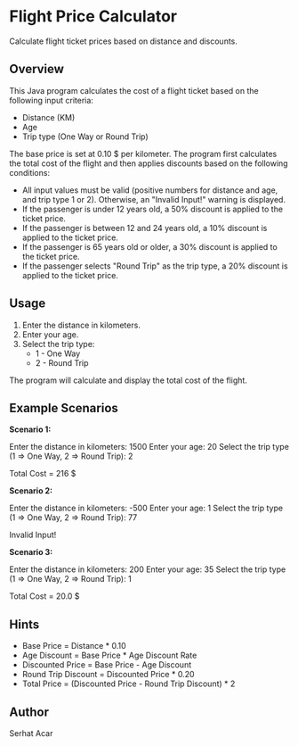 # Flight Price Calculator

Calculate flight ticket prices based on distance and discounts.

## Overview

This Java program calculates the cost of a flight ticket based on the following input criteria:

- Distance (KM)
- Age
- Trip type (One Way or Round Trip)

The base price is set at 0.10 $ per kilometer. The program first calculates the total cost of the flight and then applies discounts based on the following conditions:

- All input values must be valid (positive numbers for distance and age, and trip type 1 or 2). Otherwise, an "Invalid Input!" warning is displayed.
- If the passenger is under 12 years old, a 50% discount is applied to the ticket price.
- If the passenger is between 12 and 24 years old, a 10% discount is applied to the ticket price.
- If the passenger is 65 years old or older, a 30% discount is applied to the ticket price.
- If the passenger selects "Round Trip" as the trip type, a 20% discount is applied to the ticket price.

## Usage

1. Enter the distance in kilometers.
2. Enter your age.
3. Select the trip type:
    - 1 - One Way
    - 2 - Round Trip

The program will calculate and display the total cost of the flight.

## Example Scenarios

**Scenario 1:**

Enter the distance in kilometers: 1500
Enter your age: 20
Select the trip type (1 => One Way, 2 => Round Trip): 2

Total Cost = 216 $

**Scenario 2:**

Enter the distance in kilometers: -500
Enter your age: 1
Select the trip type (1 => One Way, 2 => Round Trip): 77

Invalid Input!

**Scenario 3:**

Enter the distance in kilometers: 200
Enter your age: 35
Select the trip type (1 => One Way, 2 => Round Trip): 1

Total Cost = 20.0 $

## Hints

- Base Price = Distance * 0.10
- Age Discount = Base Price * Age Discount Rate
- Discounted Price = Base Price - Age Discount
- Round Trip Discount = Discounted Price * 0.20
- Total Price = (Discounted Price - Round Trip Discount) * 2

## Author

Serhat Acar

